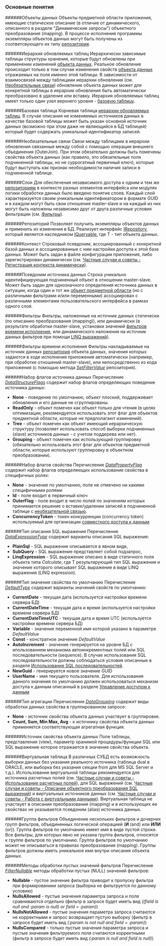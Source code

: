### Основные понятия

######Объекты данных
Объекты предметной области приложения, имеющие статическое описание (в отличие от динамического, описанного в разделе "Динамические запросы") объектного преобразования (mapping). В процессе исполнения программы экземпляры объектов данных могут быть получены из соответсвующего их типу [репозитория](#Репозиторий).

######Иерархия обновляемых таблиц
Иерархически зависимые таблицы структуры хранения, которые будут обновлены при применении изменений [объекта данных](#Объекты-данных). Реальное обновление происходит только в том случае изменения свойств [объекта данных](#Объекты-данных) отражаемых на поля именно этой таблицы. В зависимости от взаимосвязей между таблицами иерархии обновления (см. [Необязательные связи](#Необязательные-связи)) обновление объекта данных может для конкретной таблицы в иерархии обновления быть автоматически преобразовано в удаление или вставку. Иерархия обновляемых таблиц имеет только один узел верхнего уровня - [базовую таблицу](#Базовая-таблица).

######Базовая таблица
Корневая таблица [иерархии обновляемых таблиц](#Иерархия-обновляемых-таблиц). В случае описания не изменяемых источников данных в качестве базовой таблицы может быть указан основной источник данных (возможно при этом даже не являющийся в БД таблицей) который будет содержать уникальный идентификатор записей.

######Необязательные связи
Связи между таблицами в иерархии обновления связанные между собой с помощью операции внешнего объединения (OuterJoin). При этом обязательно должны быть помечены свойства объекта данных (как правило, это обязательные поля подчиненной таблицы, но не суррогатный первичный ключ), которые будут выступать как признак необходимости наличия записи в подчиненной таблице.

######Слои
Для обеспечения независимого доступа к одним и тем же [репозиториям](#Репозиторий) в контексте разных элементов интерфейса или модулях логики обработки данных было введено понятие слоев. Каждый слой характеризуется своим уникальным идентификатором в формате GUID и в каждом могут быть свои отношения master-slave и на каждый из них могут быть наложены независимо друг от друга различные условия фильтрации (см. [Фильтры](#Фильтры)).

######Репозиторий
Позволяет получить экземпляры объектов данных и применить их изменения в БД. Реализует интерфейс [IRepository<T>](https://htmlpreview.github.io/?https://raw.githubusercontent.com/mickfierte/XData/master/docs/doc/Contents/1/59.html), который является наследником [IQueryable<T>](https://msdn.microsoft.com/ru-ru/library/bb351562(v=vs.110).aspx), где T - тип объекта данных.

######Контекст
Cтроковый псевдоним, ассоциированный с конкретной базой данных и ассоциированные с ним настройки доступа к этой базе данных. Может быть задан в файле конфигурации приложения, либо зарегистрирован динамически (см. [Частные случаи и советы - Регистрация контекста динамически](./tips_and_triks.md#Регистрация-контекста-динамически)).

######Псевдоним источника данных
Строка уникально идентифицирующая подчиненный объект в отношении master-slave. Может быть задан для однозначного определения источника данных в ситуации, когда один и тот же [объект предметной области](#Объекты-данных) (но с различными фильтрами и/или переменными) ассоциирован с различными элементами пользовательского интерфейса в рамках одного слоя.

######Фильтры
Фильтры, наложенные на источник данных статически (по описанию преобразования (mapping)), или динамически (в результате обработки master-slave, установки значений [фильтров времени исполнения](#Фильтры-времени-исполнения), или динамического наложения на источник данных фильтров при помощи [LINQ выражений](./linq.md)).

######Фильтры времени исполнения
Фильтры накладываемые на источник данных [репозитория](#Репозиторий) объекта данных, значения которых задаются в ходе исполнения приложения автоматически (например, при обработке отношений master-slave), или непосредственно из кода приложения (с помощью метода [*SetFilterValue*](https://htmlpreview.github.io/?https://raw.githubusercontent.com/mickfierte/XData/master/docs/doc/Contents/2/154.html) репозитория).

######Набор флагов источника данных
Перечисление [*DataStructureFlags*](https://htmlpreview.github.io/?https://raw.githubusercontent.com/mickfierte/XData/master/docs/doc/Contents/1/27.html) содержит набор флагов определяющих поведение источника данных:
* **None** - поведение по умолчанию, объект плоский, поддерживает обновления и его данные не сгруппированы.
* **ReadOnly** - объект помечен как объект только для чтения (в целях оптимизации, рекомендуется использовать этот флаг для объектов предметной области, которые не предполагают изменений).
* **Tree** - объект помечен как объект имеющий иерархическую структуру (позволяет использовать способ выборки подчиненных (slave) источников данных - с учетом поддерева или нет).
* **Grouping** - объект помечен как использующий группировку (обязательно использовать этот флаг для объектов предметной области, которые используют группировку в объектном преобразовании).

######Набор флагов свойства
Перечисление [*DataPropertyFlag*](https://htmlpreview.github.io/?https://raw.githubusercontent.com/mickfierte/XData/master/docs/doc/Contents/1/25.html) содержит набор флагов определяющих использование свойства в специфичных ролях:
* **None** - значение по умолчанию, поле не отмечено ни какими специфичными ролями
* **Id** - поле входит в первичный ключ
* **OuterFlag** - поле входит в число полей по значениям которых принимается решение о вставке/удалении записей в подчиненной таблице с [необязательной связью](#Необязательные-связи).
* **ConcurrencyToken** - токен конкурренции (concurrency token) используемый для организации [совместного доступа к данным](./locking.md)

######Тип описания SQL выражения 
Перечисление [*DataExpressionType*](https://htmlpreview.github.io/?https://raw.githubusercontent.com/mickfierte/XData/master/docs/doc/Contents/1/21.html) содержит варианты описания SQL выражения:
* **PlainSql** - SQL выражение описывается в явном виде, 
* **SubQuery** - SQL выражение представляет собой подзапрос,
* **LinqExpression** - SQL выражение описано в виде статичного поля объекта типа *Calculate<T>*, где T результирующий тип SQL выражения и значение которого описывает SQL выражение в виде LINQ выражения (LINQ expression).

######Тип значения свойства по умолчанию
Перечисление [*DefaultType*](https://htmlpreview.github.io/?https://raw.githubusercontent.com/mickfierte/XData/master/docs/doc/Contents/1/32.html) содержит варианты значений свойств по умолчанию:
* **CurrentDate** - текущая дата (используется настройки времени сервера БД)
* **CurrentDateTime** - текущая дата и время (используется настройки времени сервера БД)
* **CurrentDateTimeUTC** - текущая дата и время UTC (используется настройки времени сервера БД)
* **Variable** - значение переменной имя которой указано в параметре *DefaultValue*
* **Const** - констратное значение *DefaultValue*
* **AutoIncrement** - значение генерируется на уровне БД с ипользованием механизма автоинкрементных полей или SQL последовательности (sequence). В случае использования SQL последовательности должны соблюдаться условия описанные в разделе [Использование SQL последовательностей](./tips_and_triks.md#Использование-sql-последовательностей).
* **NewGuid** - генерируется новое значение GUID
* **UserName** - имя текущего пользователя. Для использования данного значения по умолчанию должен использоваться механизм доступа к данным описанный в разделе [Управление доступом к данным](./data_access.md)

######Тип агрегации
Перечисление [*DataGrouping*](https://htmlpreview.github.io/?https://raw.githubusercontent.com/mickfierte/XData/master/docs/doc/Contents/1/22.html) содержит виды обработки данных свойства в группированном запросе:
* **None** - источник свойства объекта данных участвует в группировке.
* **Count, Sum, Min Max, Avg** - к источнику свойства объекта данных применяется соответствующая агрегатная функция.

######Источник свойства объекта данных
Поле таблицы, представления (view), параметр хранимой процедуры/функции SQL или SQL выражение которое отражается в значение свойства объекта.

######Виртуальная таблица
В различных СУБД есть возможность выборки данных без указания реального источника (таблица dual в ORACLE, или выборка без указания секции from для MS SQL Server и т.д.). Использование виртуальной таблицы рекомендуется для источника расчетных полей (см. [Частные случаи и советы - Использование расчетных полей](./tips_and_triks.md#Использование-расчетных-полей)), для SQL выражений (см. [Частные случаи и советы - Описание объектного преобразования SQL выражений](./tips_and_triks.md#Описание-объектного-преобразования-SQL-выражений)) и виртуальных источников данных (см. [Частные случаи и советы - Работа с виртуальными данными](./tips_and_triks.md#Работа-с-виртуальными-данными)). Виртуальная таблица не участвует в описании преобразования (mapping) и в использующих ее свойствах не указывается псевдоним (alias) источника данных.

######Группа фильтров
Объединение нескольких фильтров и дочерних групп фильтров, объединенных логической операцией (**И** (and) или **ИЛИ** (or)). Группа фильтров по умолчанию имеет имя в виде пустой строки. Все фильтры, для которых явно не указана группа фильтров, относятся к группе фильтров по умолчанию. Группа фильтров по умолчанию может не описываться в правилах преобразования (mapping). Группы фильтров должны иметь уникальное имя внутри описания объекта данных.

######Методы обработки пустых значений фильтров
Перечисление [*FilterNullable*](https://htmlpreview.github.io/?https://raw.githubusercontent.com/mickfierte/XData/master/docs/doc/Contents/1/35.html) методы обработки пустых (NULL) значений фильтров:
* **Nullable** - пустое значение фильтра приводит к пропуску фильтра при формированиии запроса (выборка не фильтруется по данному условию)
* **NullsAllowed** - пустые значения параметра запроса и поля сравниваются отдельно (фильтр в запросе будет иметь вид *((field is null and :param is null) or field = :param)*)
* **NullsNotAllowed** - пустые значения параметра запроса считаются не корректными и запрос возвращает пустую выборку (фильтр в запросе будет иметь вид *(:param is not null and field = :param)*)
* **NullsCompared** - только пустые значения параметра запроса и пустые значения фильтруемого поля считаются корректными (фильтр в запросе будет иметь вид *(:param is null and field is null)*)
